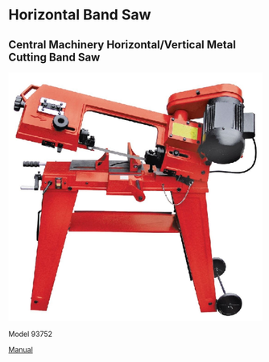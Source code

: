# Horizontal Band Saw

## Central Machinery Horizontal/Vertical Metal Cutting Band Saw 

![](../.gitbook/assets/image%20%2811%29.png)

Model 93752

[Manual](https://drive.google.com/open?id=1eGZIreMYqhyZktEpzvIMgxUBjmFhTsSM)

